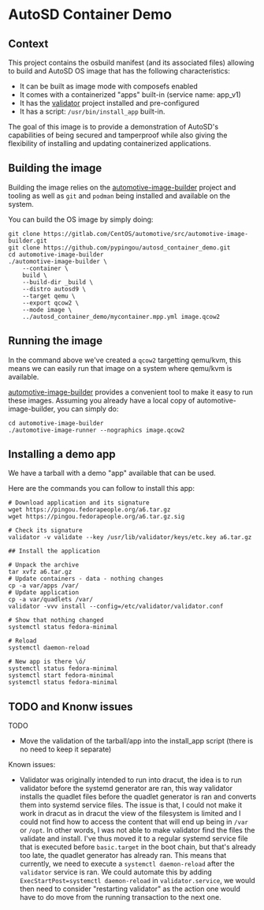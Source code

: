 AutoSD Container Demo
=====================

Context
-------

This project contains the osbuild manifest (and its associated files)
allowing to build and AutoSD OS image that has the following
characteristics:
* It can be built as image mode with composefs enabled
* It comes with a containerized "apps" built-in (service name: app_v1)
* It has the [validator](https://github.com/containers/validator) project
  installed and pre-configured
* It has a script: `/usr/bin/install_app` built-in.

The goal of this image is to provide a demonstration of AutoSD's
capabilities of being secured and tamperproof while also giving the
flexibility of installing and updating containerized applications.

Building the image
------------------

Building the image relies on the [automotive-image-builder](https://gitlab.com/CentOS/automotive/src/automotive-image-builder)
project and tooling as well as `git` and `podman` being installed and
available on the system.

You can build the OS image by simply doing:

```
git clone https://gitlab.com/CentOS/automotive/src/automotive-image-builder.git
git clone https://github.com/pypingou/autosd_container_demo.git
cd automotive-image-builder
./automotive-image-builder \
    --container \
    build \
    --build-dir _build \
    --distro autosd9 \
    --target qemu \
    --export qcow2 \
    --mode image \
    ../autosd_container_demo/mycontainer.mpp.yml image.qcow2
```

Running the image
-----------------

In the command above we've created a `qcow2` targetting qemu/kvm, this
means we can easily run that image on a system where qemu/kvm is available.

[automotive-image-builder](https://gitlab.com/CentOS/automotive/src/automotive-image-builder)
provides a convenient tool to make it easy to run these images.
Assuming you already have a local copy of automotive-image-builder, you
can simply do:

```
cd automotive-image-builder
./automotive-image-runner --nographics image.qcow2
```

Installing a demo app
---------------------

We have a tarball with a demo "app" available that can be used.

Here are the commands you can follow to install this app:

```
# Download application and its signature
wget https://pingou.fedorapeople.org/a6.tar.gz
wget https://pingou.fedorapeople.org/a6.tar.gz.sig

# Check its signature
validator -v validate --key /usr/lib/validator/keys/etc.key a6.tar.gz

## Install the application

# Unpack the archive
tar xvfz a6.tar.gz
# Update containers - data - nothing changes
cp -a var/apps /var/
# Update application
cp -a var/quadlets /var/
validator -vvv install --config=/etc/validator/validator.conf

# Show that nothing changed
systemctl status fedora-minimal

# Reload
systemctl daemon-reload

# New app is there \ó/
systemctl status fedora-minimal
systemctl start fedora-minimal
systemctl status fedora-minimal
```

TODO and Knonw issues
---------------------

TODO
* Move the validation of the tarball/app into the install_app script
  (there is no need to keep it separate)

Known issues:
* Validator was originally intended to run into dracut, the idea is to run
  validator before the systemd generator are ran, this way validator
  installs the quadlet files before the quadlet generator is ran and
  converts them into systemd service files. The issue is that, I could not
  make it work in dracut as in dracut the view of the filesystem is limited
  and I could not find how to access the content that will end up being
  in `/var` or `/opt`. In other words, I was not able to make validator
  find the files the validate and install. I've thus moved it to a regular
  systemd service file that is executed before `basic.target` in the boot
  chain, but that's already too late, the quadlet generator has already
  ran. This means that currently, we need to execute a `systemctl daemon-reload`
  after the `validator` service is ran. We could automate this by adding
  `ExecStartPost=systemctl daemon-reload` in `validator.service`, we would
  then need to consider "restarting validator" as the action one would have
  to do move from the running transaction to the next one.
